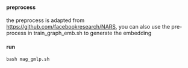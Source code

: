 #### preprocess

the preprocess is adapted from https://github.com/facebookresearch/NARS, you can also use the pre-process in train_graph_emb.sh to generate the embedding

#### run

```
bash mag_gmlp.sh
```

